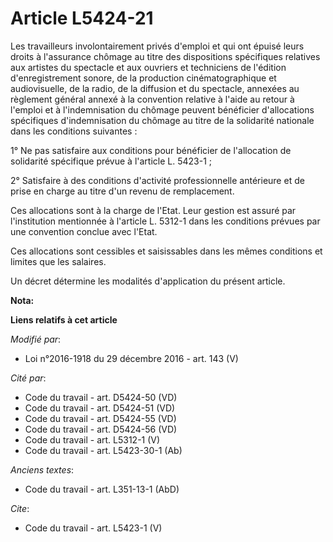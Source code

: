 # Article L5424-21

Les travailleurs involontairement privés d'emploi et qui ont épuisé leurs droits à l'assurance chômage au titre des
dispositions spécifiques relatives aux artistes du spectacle et aux ouvriers et techniciens de l'édition d'enregistrement
sonore, de la production cinématographique et audiovisuelle, de la radio, de la diffusion et du spectacle, annexées au
règlement général annexé à la convention relative à l'aide au retour à l'emploi et à l'indemnisation du chômage peuvent
bénéficier d'allocations spécifiques d'indemnisation du chômage au titre de la solidarité nationale dans les conditions
suivantes : 

1° Ne pas satisfaire aux conditions pour bénéficier de l'allocation de solidarité spécifique prévue à l'article L. 5423-1 ; 

2° Satisfaire à des conditions d'activité professionnelle antérieure et de prise en charge au titre d'un revenu de
remplacement. 

Ces allocations sont à la charge de l'Etat. Leur gestion est assuré par l'institution mentionnée à l'article L. 5312-1 dans
les conditions prévues par une convention conclue avec l'Etat. 

Ces allocations sont cessibles et saisissables dans les mêmes conditions et limites que les salaires. 

Un décret détermine les modalités d'application du présent article.

**Nota:**



**Liens relatifs à cet article**

_Modifié par_:

  - Loi n°2016-1918 du 29 décembre 2016 - art. 143 (V)

_Cité par_:

  - Code du travail - art. D5424-50 (VD)
  - Code du travail - art. D5424-51 (VD)
  - Code du travail - art. D5424-55 (VD)
  - Code du travail - art. D5424-56 (VD)
  - Code du travail - art. L5312-1 (V)
  - Code du travail - art. L5423-30-1 (Ab)

_Anciens textes_:

  - Code du travail - art. L351-13-1 (AbD)

_Cite_:

  - Code du travail - art. L5423-1 (V)
